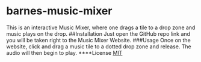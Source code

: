 # barnes-music-mixer
This is an interactive Music Mixer, where one drags a tile to a drop zone and music plays on the drop.
##Installation
Just open the GitHub repo link and you will be taken right to the Music Mixer Website.
###Usage
Once on the website, click and drag a music tile to a dotted drop zone and release. The audio will then begin to play.
****License
[MIT](https://choosealicense.com/licenses/mit/)
